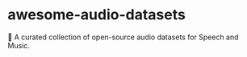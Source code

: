 # awesome-audio-datasets
🎵 A curated collection of open-source audio datasets for Speech and Music.
